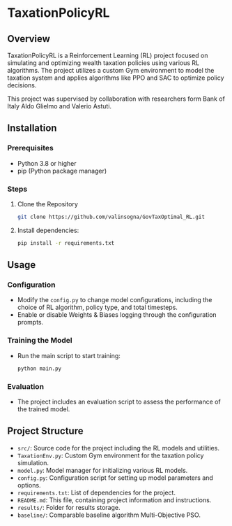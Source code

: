 # TaxationPolicyRL

## Overview
TaxationPolicyRL is a Reinforcement Learning (RL) project focused on simulating and optimizing wealth taxation policies using various RL algorithms. The project utilizes a custom Gym environment to model the taxation system and applies algorithms like PPO and SAC to optimize policy decisions.

This project was supervised by collaboration with researchers form Bank of Italy Aldo Glielmo and Valerio Astuti.

## Installation

### Prerequisites
- Python 3.8 or higher
- pip (Python package manager)

### Steps
1. Clone the Repository
   ```bash
   git clone https://github.com/valinsogna/GovTaxOptimal_RL.git
   ```
2. Install dependencies:
    ```bash
    pip install -r requirements.txt
    ```

## Usage

### Configuration
- Modify the `config.py` to change model configurations, including the choice of RL algorithm, policy type, and total timesteps.
- Enable or disable Weights & Biases logging through the configuration prompts.

### Training the Model
- Run the main script to start training:
    ```bash
    python main.py
    ```

### Evaluation
- The project includes an evaluation script to assess the performance of the trained model.

## Project Structure
- `src/`: Source code for the project including the RL models and utilities.
- `TaxationEnv.py`: Custom Gym environment for the taxation policy simulation.
- `model.py`: Model manager for initializing various RL models.
- `config.py`: Configuration script for setting up model parameters and options.
- `requirements.txt`: List of dependencies for the project.
- `README.md`: This file, containing project information and instructions.
- `results/`: Folder for results storage.
- `baseline/`: Comparable baseline algorithm Multi-Objective PSO.
